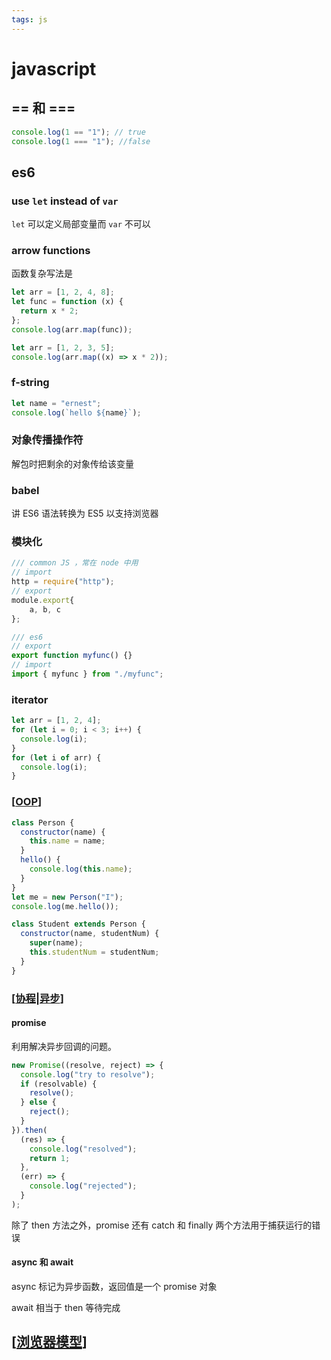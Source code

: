 ```yaml
---
tags: js
---
```


# javascript

## == 和 ===

```js
console.log(1 == "1"); // true
console.log(1 === "1"); //false
```

## es6

### use `let` instead of `var`

`let` 可以定义局部变量而 `var` 不可以

### arrow functions

函数复杂写法是

```js
let arr = [1, 2, 4, 8];
let func = function (x) {
  return x * 2;
};
console.log(arr.map(func));
```

```js
let arr = [1, 2, 3, 5];
console.log(arr.map((x) => x * 2));
```

### f-string

```js
let name = "ernest";
console.log(`hello ${name}`);
```

### 对象传播操作符

解包时把剩余的对象传给该变量

### babel

讲 ES6 语法转换为 ES5 以支持浏览器

### 模块化

```js
/// common JS ，常在 node 中用
// import
http = require("http");
// export
module.export{
    a, b, c
};
```

```js
/// es6
// export
export function myfunc() {}
// import
import { myfunc } from "./myfunc";
```

### iterator

```js
let arr = [1, 2, 4];
for (let i = 0; i < 3; i++) {
  console.log(i);
}
for (let i of arr) {
  console.log(i);
}
```

### [[OOP]]

```js
class Person {
  constructor(name) {
    this.name = name;
  }
  hello() {
    console.log(this.name);
  }
}
let me = new Person("I");
console.log(me.hello());

class Student extends Person {
  constructor(name, studentNum) {
    super(name);
    this.studentNum = studentNum;
  }
}
```

### [[协程|异步]]

#### promise

利用解决异步回调的问题。

```javascript
new Promise((resolve, reject) => {
  console.log("try to resolve");
  if (resolvable) {
    resolve();
  } else {
    reject();
  }
}).then(
  (res) => {
    console.log("resolved");
    return 1;
  },
  (err) => {
    console.log("rejected");
  }
);
```

除了 then 方法之外，promise 还有 catch 和 finally 两个方法用于捕获运行的错误

#### async 和 await

async 标记为异步函数，返回值是一个 promise 对象

await 相当于 then 等待完成

## [[浏览器模型]]

[//begin]: # "Autogenerated link references for markdown compatibility"
[OOP]: ../design/oop.md "面向对象"
[协程|异步]: ../python/multitasks/协程.md "协程"
[浏览器模型]: 浏览器模型.md "浏览器"
[//end]: # "Autogenerated link references"
